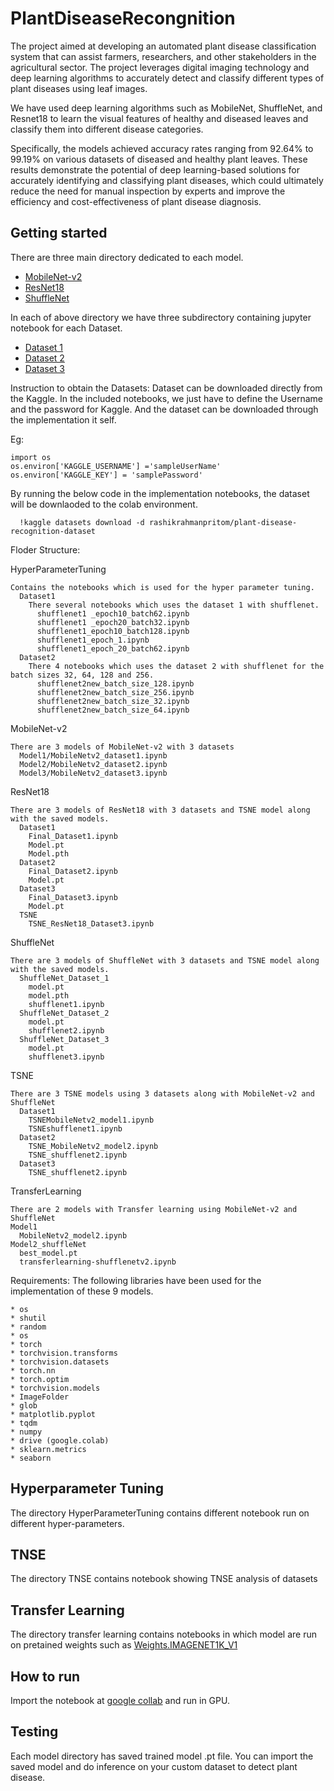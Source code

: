 # PlantDiseaseRecongnition
The project aimed at developing an automated plant disease classification system that can assist farmers, researchers, and other stakeholders in the agricultural sector. The project leverages digital imaging technology and deep learning algorithms to accurately detect and classify different types of plant diseases using leaf images.

We have used deep learning algorithms such as MobileNet, ShuffleNet, and Resnet18 to learn the visual features of healthy and diseased leaves and classify them into different disease categories.

Specifically, the models achieved accuracy rates ranging from 92.64% to 99.19% on various datasets of diseased and healthy plant leaves. These results demonstrate the potential of deep learning-based solutions for accurately identifying and classifying plant diseases, which could ultimately reduce the need for manual inspection by experts and improve the efficiency and cost-effectiveness of plant disease diagnosis.

## Getting started
There are three main directory dedicated to each model. 
- [MobileNet-v2](https://pytorch.org/hub/pytorch_vision_mobilenet_v2/)
- [ResNet18](https://pytorch.org/hub/pytorch_vision_resnet/)
- [ShuffleNet](https://pytorch.org/hub/pytorch_vision_shufflenet_v2/)

In each of above directory we have three subdirectory containing jupyter notebook for each Dataset.
- [Dataset 1](https://www.kaggle.com/datasets/rashikrahmanpritom/plant-disease-recognition-dataset)
- [Dataset 2](https://www.kaggle.com/datasets/emmarex/plantdisease)
- [Dataset 3](https://www.kaggle.com/datasets/vipoooool/new-plant-diseases-dataset)

Instruction to obtain the Datasets:
    Dataset can be downloaded directly from the Kaggle. In the included notebooks, we just have to define the Username and the password for Kaggle. And the dataset can be downloaded through the implementation it self.
  
  Eg: 
  
    import os
    os.environ['KAGGLE_USERNAME'] ='sampleUserName'
    os.environ['KAGGLE_KEY'] = 'samplePassword'
    
   By running the below code in the implementation notebooks, the dataset will be downlaoded to the colab environment.
   
      !kaggle datasets download -d rashikrahmanpritom/plant-disease-recognition-dataset


Floder Structure:

  HyperParameterTuning
  
    Contains the notebooks which is used for the hyper parameter tuning.
      Dataset1
        There several notebooks which uses the dataset 1 with shufflenet.
          shufflenet1 _epoch10_batch62.ipynb
          shufflenet1 _epoch20_batch32.ipynb
          shufflenet1_epoch10_batch128.ipynb
          shufflenet1_epoch_1.ipynb
          shufflenet1_epoch_20_batch62.ipynb
      Dataset2
        There 4 notebooks which uses the dataset 2 with shufflenet for the batch sizes 32, 64, 128 and 256.
          shufflenet2new_batch_size_128.ipynb
          shufflenet2new_batch_size_256.ipynb
          shufflenet2new_batch_size_32.ipynb
          shufflenet2new_batch_size_64.ipynb
          
  MobileNet-v2
  
    There are 3 models of MobileNet-v2 with 3 datasets
      Model1/MobileNetv2_dataset1.ipynb
      Model2/MobileNetv2_dataset2.ipynb
      Model3/MobileNetv2_dataset3.ipynb

  ResNet18
  
    There are 3 models of ResNet18 with 3 datasets and TSNE model along with the saved models.
      Dataset1
        Final_Dataset1.ipynb
        Model.pt
        Model.pth
      Dataset2
        Final_Dataset2.ipynb
        Model.pt
      Dataset3
        Final_Dataset3.ipynb
        Model.pt
      TSNE
        TSNE_ResNet18_Dataset3.ipynb
  
  ShuffleNet
  
    There are 3 models of ShuffleNet with 3 datasets and TSNE model along with the saved models.
      ShuffleNet_Dataset_1
        model.pt
        model.pth
        shufflenet1.ipynb
      ShuffleNet_Dataset_2
        model.pt
        shufflenet2.ipynb
      ShuffleNet_Dataset_3
        model.pt
        shufflenet3.ipynb

  TSNE
  
    There are 3 TSNE models using 3 datasets along with MobileNet-v2 and ShuffleNet
      Dataset1
        TSNEMobileNetv2_model1.ipynb
        TSNEshufflenet1.ipynb
      Dataset2
        TSNE_MobileNetv2_model2.ipynb
        TSNE_shufflenet2.ipynb
      Dataset3
        TSNE_shufflenet2.ipynb
  
  TransferLearning
  
    There are 2 models with Transfer learning using MobileNet-v2 and ShuffleNet
    Model1
      MobileNetv2_model2.ipynb
    Model2_shuffleNet
      best_model.pt
      transferlearning-shufflenetv2.ipynb

Requirements: 
  The following libraries have been used for the implementation of these 9 models.
    
    * os
    * shutil
    * random
    * os
    * torch
    * torchvision.transforms
    * torchvision.datasets
    * torch.nn
    * torch.optim
    * torchvision.models
    * ImageFolder
    * glob
    * matplotlib.pyplot
    * tqdm
    * numpy
    * drive (google.colab)
    * sklearn.metrics
    * seaborn


## Hyperparameter Tuning
The directory HyperParameterTuning contains different notebook run on different hyper-parameters.

## TNSE
The directory TNSE contains notebook showing TNSE analysis of datasets

## Transfer Learning
The directory transfer learning contains notebooks in which model are run on pretained weights such as [ Weights.IMAGENET1K_V1](https://pytorch.org/vision/stable/models.html#general-information-on-pre-trained-weights)


## How to run
Import the notebook at [google collab](https://colab.research.google.com/) and run in GPU.

## Testing
Each model directory has saved trained model .pt file. You can import the saved model and do inference on your custom dataset to detect plant disease.
